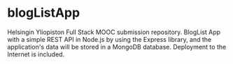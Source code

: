 # blogListApp

Helsingin Yliopiston Full Stack MOOC submission repository. BlogList App with a simple REST API in Node.js by using the Express library, and the application's data will be stored in a MongoDB database. Deployment to the Internet is included. 
